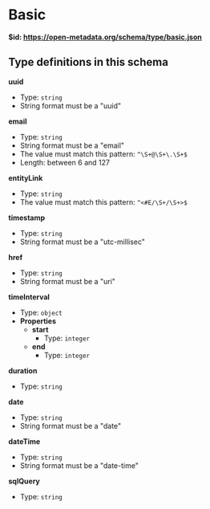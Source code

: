 # Basic

<b id="httpsopen-metadata.orgschematypebasic.json">&#36;id: https://open-metadata.org/schema/type/basic.json</b>



## Type definitions in this schema
**uuid**

 - Type: `string`
 - String format must be a "uuid"


**email**

 - Type: `string`
 - String format must be a "email"
 - The value must match this pattern: `^\S+@\S+\.\S+$`
 - Length: between 6 and 127


**entityLink**

 - Type: `string`
 - The value must match this pattern: `^<#E/\S+/\S+>$`


**timestamp**

 - Type: `string`
 - String format must be a "utc-millisec"


**href**

 - Type: `string`
 - String format must be a "uri"


**timeInterval**

 - Type: `object`
 - **Properties**
	 - <b id="#https://open-metadata.org/schema/type/basic.json/definitions/timeInterval/properties/start">start</b>
		 - Type: `integer`
	 - <b id="#https://open-metadata.org/schema/type/basic.json/definitions/timeInterval/properties/end">end</b>
		 - Type: `integer`


**duration**

 - Type: `string`


**date**

 - Type: `string`
 - String format must be a "date"


**dateTime**

 - Type: `string`
 - String format must be a "date-time"


**sqlQuery**

 - Type: `string`


